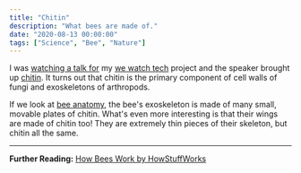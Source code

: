 ```yaml
---
title: "Chitin"
description: "What bees are made of."
date: "2020-08-13 00:00:00"
tags: ["Science", "Bee", "Nature"]
---
```


I was [watching a talk for](https://www.youtube.com/watch?v=jl1tGiUiTtI) my [we watch tech](https://wewatch.tech) project and the speaker brought up [chitin](https://en.wikipedia.org/wiki/Chitin). It turns out that chitin is the primary component of cell walls of fungi and exoskeletons of arthropods.

If we look at [bee anatomy](https://animals.howstuffworks.com/insects/bee1.htm), the bee's exoskeleton is made of many small, movable plates of chitin. What's even more interesting is that their wings are made of chitin too! They are extremely thin pieces of their skeleton, but chitin all the same.

---

<footer>

**Further Reading:** [How Bees Work by HowStuffWorks](https://animals.howstuffworks.com/insects/bee.htm)

</footer>
